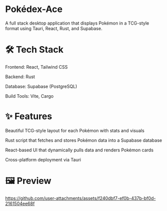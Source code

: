 # Pokédex-Ace

A full stack desktop application that displays Pokémon in a TCG-style format using Tauri, React, Rust, and Supabase.

# 🛠 Tech Stack
Frontend: React, Tailwind CSS

Backend: Rust

Database: Supabase (PostgreSQL)

Build Tools: Vite, Cargo

# ✨ Features
Beautiful TCG-style layout for each Pokémon with stats and visuals

Rust script that fetches and stores Pokémon data into a Supabase database

React-based UI that dynamically pulls data and renders Pokémon cards

Cross-platform deployment via Tauri

# 🖼 Preview
https://github.com/user-attachments/assets/f240dbf7-ef0b-437b-bf0d-2161504ee68f

